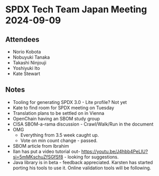 # SPDX Tech Team Japan Meeting 2024-09-09

## Attendees
- Norio Kobota
- Nobuyuki Tanaka
- Takashi Ninjouji
- Yoshiyuki Ito
- Kate Stewart

## Notes
- Tooling for generating SPDX 3.0 - Lite profile?  Not yet
- Kate to find room for SPDX meeting on Tuesday
- Translation plans to be settled on in Vienna
- OpenChain having an SBOM study group
- CISA SBOM-a-rama discussion - Crawl/Walk/Run in the document
- OMG
   - Everything from 3.5 week caught up.  
   - Vote on min count change - passed.
- SBOM article from Ibrahim 
- Ilan has put a video tutorial out- https://youtu.be/J4hbb4PeLIU?si=5mMKschuZfSGfSf8 - looking for suggestions.
- Java library is in beta - feedback appreciated.   Karsten has started porting his tools to use it.    Online validation tools will be following.
